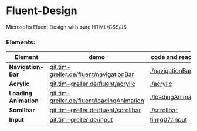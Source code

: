 # Fluent-Design
Microsofts Fluent Design with pure HTML/CSS/JS 

### Elements:
| Element               | demo | code and readme |
| --------------------- | ---- | ------ |
| __Navigation-Bar__    | [git.tim-greller.de/fluent/navigationBar](https://tim-greller.de/git/fluent/navigationBar/) | [./navigationBar](navigationBar) |
| __Acrylic__           | [git.tim-greller.de/fluent/acrylic](https://tim-greller.de/git/fluent/acrylic/demo.html) | [./acrylic](acrylic) |
| __Loading Animation__ | [git.tim-greller.de/fluent/loadingAnimation](https://tim-greller.de/git/fluent/loadingAnimation/) | [./loadingAnimation](loadingAnimation) |
| __Scrollbar__         | [git.tim-greller.de/fluent/scrollbar](https://tim-greller.de/git/fluent/scrollbar/demo.html) | [./scrollbar](scrollbar) |
| __Input__             | [git.tim-greller.de/input](https://tim-greller.de/git/input/)| [timlg07/input](https://github.com/timlg07/input) |
